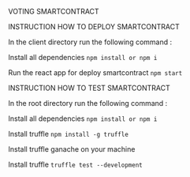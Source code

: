 VOTING SMARTCONTRACT

INSTRUCTION HOW TO DEPLOY SMARTCONTRACT

In the client directory run the following command : 

Install all dependencies
``` npm install or npm i ```

Run the react app for deploy smartcontract
``` npm start ```

INSTRUCTION HOW TO TEST SMARTCONTRACT

In the root directory run the following command : 

Install all dependencies
``` npm install or npm i ```

Install truffle
``` npm install -g truffle  ```

Install truffle ganache on your machine

Install truffle
``` truffle test --development  ```

